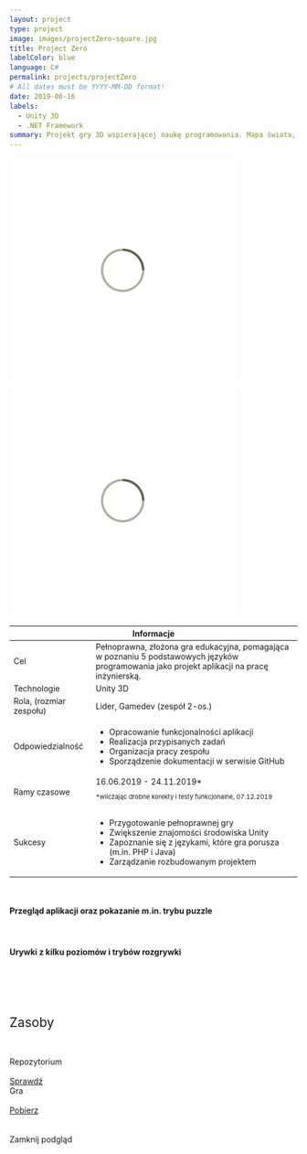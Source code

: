 ```yaml
---
layout: project
type: project
image: images/projectZero-square.jpg
title: Project Zero
labelColor: blue
language: C#
permalink: projects/projectZero
# All dates must be YYYY-MM-DD format!
date: 2019-06-16
labels:
  - Unity 3D
  - .NET Framework
summary: Projekt gry 3D wspierającej naukę programowania. Mapa świata, 40 poziomów, 5 języków. Zawiera sporą dokumentację dostępna w serwisie GitHub :)
---
```


<div class="ui centered grid">
  <div class="fourteen wide column clickable" onclick="showModalWithImage(this)">
    <img class="ui image img-center" src="../images/oval.svg" data-echo="../images/projectZero-cover.jpg">
  </div>
  <div class="fourteen wide column clickable" onclick="showModalWithImage(this)">
    <img class="ui image img-center" src="../images/oval.svg" data-echo="../images/projectZero-cover-back.jpg">
  </div>
</div>

<table class="ui celled striped tablet stackable table">
  <thead>
    <tr><th colspan="3">
      Informacje
    </th>
  </tr></thead>
  <tbody>
    <tr>
      <td>
        <i class="info circle icon"></i> Cel
      </td>
      <td class="justify-text font-balooChettan2">Pełnoprawna, złożona gra edukacyjna, pomagająca w poznaniu 5 podstawowych języków programowania jako projekt aplikacji na pracę inżynierską.</td>
    </tr>
    <tr>
      <td>
        <i class="lab icon"></i> Technologie
      </td>
      <td>Unity 3D</td>
    </tr>
    <tr>
      <td class="collapsing">
        <i class="users icon"></i> Rola, (rozmiar zespołu)
      </td>
      <td class="font-balooChettan2">Lider, Gamedev (zespół 2-os.)</td>
    </tr>
    <tr>
      <td>
        <i class="setting icon"></i> Odpowiedzialność
      </td>
      <td>
      <ul class="font-balooChettan2">
        <li>Opracowanie funkcjonalności aplikacji</li>
        <li>Realizacja przypisanych zadań</li>
        <li>Organizacja pracy zespołu</li>
        <li>Sporządzenie dokumentacji w serwisie GitHub</li>
      </ul>
      </td>
    </tr>
    <tr>
      <td>
        <i class="clock icon"></i> Ramy czasowe
      </td>
      <td class="font-balooChettan2">16.06.2019 - 24.11.2019* <br> <p style="font-size: 11px">*wliczając drobne korekty i testy funkcjonalne, 07.12.2019</p></td>
    </tr>
    <tr>
      <td>
        <i class="star icon"></i> Sukcesy
      </td>
      <td class="font-balooChettan2">
        <ul>
          <li>Przygotowanie pełnoprawnej gry</li>
          <li>Zwiększenie znajomości środowiska Unity</li>
          <li>Zapoznanie się z językami, które gra porusza (m.in. PHP i Java)</li>
          <li>Zarządzanie rozbudowanym projektem</li>
        </ul>
      </td>
    </tr>
  </tbody>
</table>

<div class="swiper-container">
  <div class="swiper-wrapper">
    <div class="swiper-slide" style="background: url(../images/oval.svg) center center no-repeat; background-size: cover;" data-echo-background="../images/projectZero-img1.png"></div>
    <div class="swiper-slide" style="background: url(../images/oval.svg) center center no-repeat; background-size: cover;" data-echo-background="../images/projectZero-img2.png"></div>
    <div class="swiper-slide" style="background: url(../images/oval.svg) center center no-repeat; background-size: cover;" data-echo-background="../images/projectZero-img3.png"></div>
    <div class="swiper-slide" style="background: url(../images/oval.svg) center center no-repeat; background-size: cover;" data-echo-background="../images/projectZero-img4.png"></div>
    <div class="swiper-slide" style="background: url(../images/oval.svg) center center no-repeat; background-size: cover;" data-echo-background="../images/projectZero-img5.png"></div>
    <div class="swiper-slide" style="background: url(../images/oval.svg) center center no-repeat; background-size: cover;" data-echo-background="../images/projectZero-img6.png"></div>
    <div class="swiper-slide" style="background: url(../images/oval.svg) center center no-repeat; background-size: cover;" data-echo-background="../images/projectZero-img7.png"></div>
    <div class="swiper-slide" style="background: url(../images/oval.svg) center center no-repeat; background-size: cover;" data-echo-background="../images/projectZero-img8.png"></div>
    <div class="swiper-slide" style="background: url(../images/oval.svg) center center no-repeat; background-size: cover;" data-echo-background="../images/projectZero-img9.png"></div>
  </div>

  <!-- Add Pagination -->
  <div class="swiper-pagination"></div>
</div>

<!-- Initialize Swiper -->
<script src="../js/initialize-swiper.js"></script>



<br>

<h4>Przegląd aplikacji oraz pokazanie m.in. trybu puzzle</h4>

<div class="ui embed" data-source="youtube" data-id="W4FGTbqTwsY" > </div> 

<br>

<h4>Urywki z kilku poziomów i trybów rozgrywki </h4>

<div class="ui embed" data-source="youtube" data-id="UtQ0g11_Juc" > </div> 

<br>
<br>

<div class="ui placeholder segment">
  <div class="ui one column stackable center aligned grid">
    <p style="font-size: 160%; padding: 5% 0% 5% 0%;">Zasoby</p>
  </div>
  <div class="ui two column stackable center aligned grid">
    <div class="middle aligned row">
      <div class="column">
        <div class="ui icon header font-balooChettan2">
          <i class="github icon"></i>
          Repozytorium
        </div>
        <br>
        <a href="https://github.com/trolit/projectZero" target="_blank">
        <div class="ui animated csharp button" onclick="this.blur();" tabindex="0">
          <div class="visible content font-balooChettan2">Sprawdź</div>
          <div class="hidden content">
            <i class="right arrow icon"></i>
          </div>
        </div>
        </a>
      </div>
      <div class="column">
        <div class="ui icon header font-balooChettan2">
          <i class="chess knight icon"></i>
          Gra
        </div>
        <br>
        <a href="https://github.com/trolit/projectZero/releases/download/v0.92/ProjectZero_installer.exe" target="_blank">
        <div class="ui animated csharp button" onclick="this.blur();" tabindex="0">
          <div class="visible content font-balooChettan2">Pobierz</div>
          <div class="hidden content">
            <i class="right arrow icon"></i>
          </div>
        </div>
        </a>
      </div>
    </div>
  </div>
</div>

<!-- Image Modal -->
<div class="tiny modal">
  <div class="image content">
    <div class="ui huge image">
      <img id="imgPlaceholder" src="">
    </div>
  </div>
  <br/>
  <div class="actions">
    <div class="ui csharp left labeled icon button">
      Zamknij podgląd
      <i class="file image icon"></i>
    </div>
  </div>
</div>